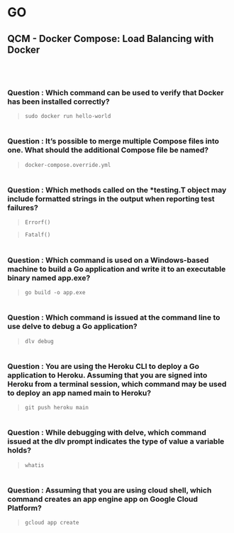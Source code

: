 # GO 

## QCM - Docker Compose: Load Balancing with Docker
<br>
<br>


### **Question** : Which command can be used to verify that Docker has been installed correctly?

> `sudo docker run hello-world`


#
### **Question** : It’s possible to merge multiple Compose files into one. What should the additional Compose file be named?

> `docker-compose.override.yml`


#
### **Question** : Which methods called on the *testing.T object may include formatted strings in the output when reporting test failures?

> `Errorf()`

> `Fatalf()`


#
### **Question** : Which command is used on a Windows-based machine to build a Go application and write it to an executable binary named app.exe?

> `go build -o app.exe`


#
### **Question** : Which command is issued at the command line to use delve to debug a Go application?

> `dlv debug`


#
### **Question** : You are using the Heroku CLI to deploy a Go application to Heroku. Assuming that you are signed into Heroku from a terminal session, which command may be used to deploy an app named main to Heroku?

> `git push heroku main`


#
### **Question** : While debugging with delve, which command issued at the dlv prompt indicates the type of value a variable holds?

> `whatis`


#
### **Question** : Assuming that you are using cloud shell, which command creates an app engine app on Google Cloud Platform?

> `gcloud app create`